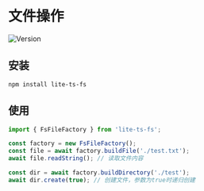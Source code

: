 # 文件操作

![Version](https://img.shields.io/badge/version-1.1.0-green.svg)

## 安装
```
npm install lite-ts-fs
```

## 使用

```typescript
import { FsFileFactory } from 'lite-ts-fs';

const factory = new FsFileFactory();
const file = await factory.buildFile('./test.txt');
await file.readString(); // 读取文件内容

const dir = await factory.buildDirectory('./test');
await dir.create(true); // 创建文件，参数为true时递归创建
```
